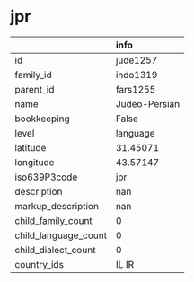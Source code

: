 # jpr
|                      | info          |
|:---------------------|:--------------|
| id                   | jude1257      |
| family_id            | indo1319      |
| parent_id            | fars1255      |
| name                 | Judeo-Persian |
| bookkeeping          | False         |
| level                | language      |
| latitude             | 31.45071      |
| longitude            | 43.57147      |
| iso639P3code         | jpr           |
| description          | nan           |
| markup_description   | nan           |
| child_family_count   | 0             |
| child_language_count | 0             |
| child_dialect_count  | 0             |
| country_ids          | IL IR         |